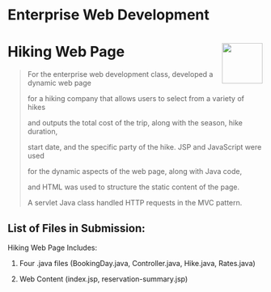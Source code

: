 # Enterprise Web Development
# Hiking Web Page <img src="man/figures/logo.png" align="right" alt="" width="80" />

> For the enterprise web development class, developed a dynamic web page
> 
> for a hiking company that allows users to select from a variety of hikes
> 
> and outputs the total cost of the trip, along with the season, hike duration,
> 
> start date, and the specific party of the hike. JSP and JavaScript were used
> 
> for the dynamic aspects of the web page, along with Java code,
> 
> and HTML was used to structure the static content of the page.
> 
> A servlet Java class handled HTTP requests in the MVC pattern.


## List of Files in Submission:
Hiking Web Page Includes: 
1. Four .java files (BookingDay.java, Controller.java, Hike.java, Rates.java)
   
2. Web Content (index.jsp, reservation-summary.jsp)
